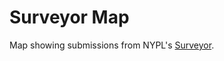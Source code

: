 # Surveyor Map

Map showing submissions from NYPL's [Surveyor](http://spacetime.nypl.org/surveyor).

